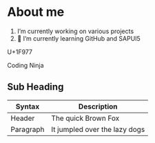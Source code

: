 # About me

1. I’m currently working on various projects
2. 🌱 I’m currently learning GitHub and SAPUI5

U+1F977 

Coding Ninja

## Sub Heading

| Syntax | Description |
| ----------- | ----------- |
| Header | The quick Brown Fox |
| Paragraph | It jumpled over the lazy dogs  |

